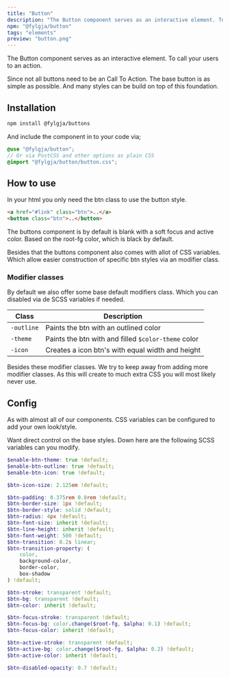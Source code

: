 ```yaml
---
title: "Button"
description: "The Button component serves as an interactive element. To call your users to an action."
npm: "@fylgja/button"
tags: "elements"
preview: "button.png"
---
```


The Button component serves as an interactive element.
To call your users to an action.

Since not all buttons need to be an Call To Action.
The base button is as simple as possible.
And many styles can be build on top of this foundation.

## Installation

```bash
npm install @fylgja/buttons
```

And include the component in to your code via;

```scss
@use "@fylgja/button";
// Or via PostCSS and other options as plain CSS
@import "@fylgja/button/button.css";
```

## How to use

In your html you only need the btn class to use the button style.

```html
<a href="#link" class="btn">..</a>
<button class="btn">..</button>
```

The buttons component is by default is blank with a soft focus and active color.
Based on the root-fg color, which is black by default.

Besides that the buttons component also comes with allot of CSS variables.
Which allow easier construction of specific btn styles via an modifier class.

### Modifier classes

By default we also offer some base default modifiers class.
Which you can disabled via de SCSS variables if needed.

| Class      | Description                                         |
| ---------- | --------------------------------------------------- |
| `-outline` | Paints the btn with an outlined color               |
| `-theme`   | Paints the btn with and filled `$color-theme` color |
| `-icon`    | Creates a icon btn's with equal width and height    |

Besides these modifier classes.
We try to keep away from adding more modifier classes.
As this will create to much extra CSS you will most likely never use.

## Config

As with almost all of our components.
CSS variables can be configured to add your own look/style.

Want direct control on the base styles.
Down here are the following SCSS variables can you modify.

```scss
$enable-btn-theme: true !default;
$enable-btn-outline: true !default;
$enable-btn-icon: true !default;

$btn-icon-size: 2.125em !default;

$btn-padding: 0.375rem 0.8rem !default;
$btn-border-size: 1px !default;
$btn-border-style: solid !default;
$btn-radius: 4px !default;
$btn-font-size: inherit !default;
$btn-line-height: inherit !default;
$btn-font-weight: 500 !default;
$btn-transition: 0.2s linear;
$btn-transition-property: (
    color,
    background-color,
    border-color,
    box-shadow
) !default;

$btn-stroke: transparent !default;
$btn-bg: transparent !default;
$btn-color: inherit !default;

$btn-focus-stroke: transparent !default;
$btn-focus-bg: color.change($root-fg, $alpha: 0.1) !default;
$btn-focus-color: inherit !default;

$btn-active-stroke: transparent !default;
$btn-active-bg: color.change($root-fg, $alpha: 0.2) !default;
$btn-active-color: inherit !default;

$btn-disabled-opacity: 0.7 !default;
```
